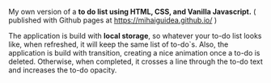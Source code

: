 My own version of a **to do list using HTML, CSS, and Vanilla Javascript.**
( published with Github pages at https://mihaiguidea.github.io/ )

The application is build with **local storage**, so whatever your to-do list looks like, when refreshed, it will keep the same list of to-do`s.
Also, the application is build with transition, creating a nice animation once a to-do is deleted. Otherwise, when completed, it crosses a line through the to-do text and increases the to-do opacity.
